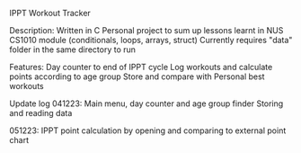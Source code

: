 IPPT Workout Tracker 


Description:
Written in C
Personal project to sum up lessons learnt in NUS CS1010 module (conditionals, loops, arrays, struct)
Currently requires "data" folder in the same directory to run


Features:
Day counter to end of IPPT cycle
Log workouts and calculate points according to age group
Store and compare with Personal best workouts



Update log
041223: 
Main menu, day counter and age group finder
Storing and reading data 

051223:
IPPT point calculation by opening and comparing to external point chart

